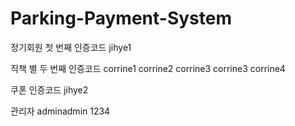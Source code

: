 # Parking-Payment-System

정기회원 첫 번째 인증코드
jihye1

직책 별 두 번째 인증코드
corrine1 corrine2 corrine3 corrine3 corrine4

쿠폰 인증코드
jihye2

관리자
adminadmin
1234
